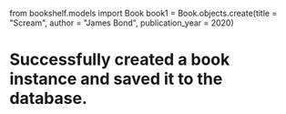 from bookshelf.models import Book
book1 = Book.objects.create(title = "Scream", author = "James Bond", publication_year = 2020)
# Successfully created a book instance and saved it to the database.